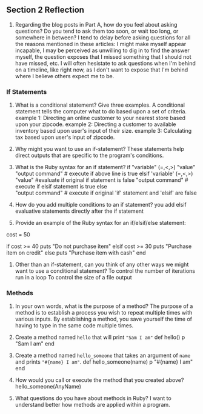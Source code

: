 ## Section 2 Reflection

1. Regarding the blog posts in Part A, how do you feel about asking questions? Do you tend to ask them too soon, or wait too long, or somewhere in between?
    I tend to delay before asking questions for all the reasons mentioned in these articles: I might make myself appear incapable, I may be perceived as unwilling to dig in to find the answer myself, the question exposes that I missed something that I should not have missed, etc.
    I will often hesistate to ask questions when I'm behind on a timeline, like right now, as I don't want to expose that I'm behind where I believe others expect me to be.


### If Statements

1. What is a conditional statement? Give three examples.
A conditional statement tells the computer what to do based upon a set of criteria.
example 1: Directing an online customer to your nearest store based upon your zipcode.
example 2: Directing a customer to available inventory based upon user's input of their size.
example 3: Calculating tax based upon user's input of zipcode.

1. Why might you want to use an if-statement?
These statements help direct outputs that are specific to the program's conditions.

1. What is the Ruby syntax for an if statement?
if "variable" (=,<,>) "value"
  "output command"     # execute if above line is true
elsif 'variable' (=,<,>) "value"   #evaluate if original if statement is false
  "output command"    # execute if elsif statement is true
else                  
  "output command"    # execute if original 'if' statement and 'elsif' are false
1. How do you add multiple conditions to an if statement?
    you add elsif evaluative statements directly after the if statement

1. Provide an example of the Ruby syntax for an if/elsif/else statement:

cost = 50

if cost >= 40
  puts "Do not purchase item"
elsif cost >= 30
  puts "Purchase item on credit"
else
  puts "Purchase item with cash"
end

1. Other than an if-statement, can you think of any other ways we might want to use a conditional statement?
To control the number of iterations run in a loop
To control the size of a file output

### Methods

1. In your own words, what is the purpose of a method?
The purpose of a method is to establish a process you wish to repeat multiple times with various inputs. By establishing a method, you save yourself the time
of having to type in the same code multiple times.

1. Create a method named `hello` that will print `"Sam I am"`
def hello()
  p "Sam I am"
end

1. Create a method named `hello_someone` that takes an argument of `name` and prints `"#{name} I am"`.
def hello_someone(name)
  p "#{name} I am"
end

1. How would you call or execute the method that you created above?
hello_someone(AnyName)

1. What questions do you have about methods in Ruby?
I want to understand better how methods are applied within a program.
